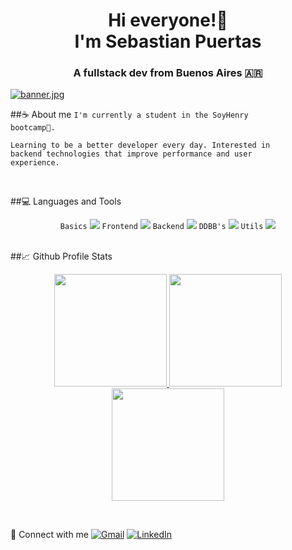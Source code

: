 <h1 align="center">Hi everyone!🙌 <br/> I'm Sebastian Puertas</h1>
<h3 align="center">A fullstack dev from Buenos Aires 🇦🇷</h3>

[![banner.jpg](https://i.postimg.cc/zvtpWytT/banner.jpg)](https://postimg.cc/MXTgNvCc)
<br/>

##☕ About me
<code>I'm currently a student in the SoyHenry bootcamp🚀.</code>

<code>Learning to be a better developer every day. Interested in backend technologies that improve performance and user experience.</code>

<br/>

##💻 Languages and Tools
<div align="center"> 
<code>Basics</code>
<img src="https://skillicons.dev/icons?i=html,css,js,ts" />
<code>Frontend</code>
<img src="https://skillicons.dev/icons?i=react,redux,tailwind,sass" />
<code>Backend</code>
<img src="https://skillicons.dev/icons?i=nodejs,express,php" />
<code>DDBB's</code>
<img src="https://skillicons.dev/icons?i=mongodb,postgres" />
<code>Utils</code>
<img src="https://skillicons.dev/icons?i=jest,webpack,figma,postman,linux" />
</div>

<br/>

##📈 Github Profile Stats
<p align="center">
    <a href="https://github.com/sfpuertas">
        <img height="180em" src="https://streak-stats.demolab.com/?user=sfpuertas&theme=tokyonight&hide_border=true&border_radius="/>
        <img height="180em" src="https://github-readme-stats.vercel.app/api?username=sfpuertas&show_icons=true&count_private=true&hide_border=true&theme=tokyonight&include_all_commits=true&count_private=true"/>
        <img height="180em" src="https://github-readme-stats.vercel.app/api/top-langs/?username=sfpuertas&hide_border=true&layout=compact&theme=tokyonight&hide=jupyter%20notebook"/>
    </a>
</p>

<br/>

📨 Connect with me
[![Gmail](https://img.shields.io/badge/Gmail-D14836?style=for-the-badge&logo=gmail&logoColor=white)](mailto:seyjoaluminio@gmail.com)
[![LinkedIn](https://img.shields.io/badge/LinkedIn-0077B5?style=for-the-badge&logo=linkedin&logoColor=white)](https://www.linkedin.com/in/sebastian-puertas-0336a0283/)

<br/>
